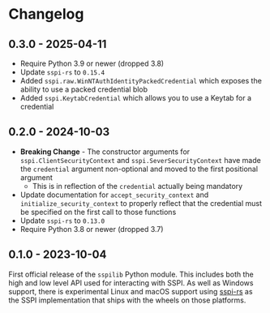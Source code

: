 # Changelog

## 0.3.0 - 2025-04-11

+ Require Python 3.9 or newer (dropped 3.8)
+ Update `sspi-rs` to `0.15.4`
+ Added `sspi.raw.WinNTAuthIdentityPackedCredential` which exposes the ability to use a packed credential blob
+ Added `sspi.KeytabCredential` which allows you to use a Keytab for a credential

## 0.2.0 - 2024-10-03

+ **Breaking Change** - The constructor arguments for `sspi.ClientSecurityContext` and `sspi.SeverSecurityContext` have made the `credential` argument non-optional and moved to the first positional argument
  + This is in reflection of the `credential` actually being mandatory
+ Update documentation for `accept_security_context` and `initialize_security_context` to properly reflect that the credential must be specified on the first call to those functions
+ Update `sspi-rs` to `0.13.0`
+ Require Python 3.8 or newer (dropped 3.7)

## 0.1.0 - 2023-10-04

First official release of the `sspilib` Python module.
This includes both the high and low level API used for interacting with SSPI.
As well as Windows support, there is experimental Linux and macOS support using [sspi-rs](https://github.com/Devolutions/sspi-rs) as the SSPI implementation that ships with the wheels on those platforms.
